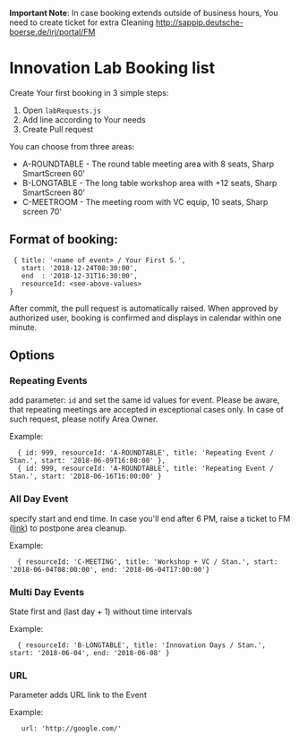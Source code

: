 **Important Note**:
In case booking extends outside of business hours, You need to create ticket for extra Cleaning http://sappip.deutsche-boerse.de/irj/portal/FM

# Innovation Lab Booking list

Create Your first booking in 3 simple steps:
  1. Open ```labRequests.js```
  2. Add line according to Your needs
  3. Create Pull request

You can choose from three areas:
 - A-ROUNDTABLE - The round table meeting area with 8 seats, Sharp SmartScreen 60'
 - B-LONGTABLE  - The long table workshop area with +12 seats, Sharp SmartScreen 80'
 - C-MEETROOM   - The meeting room with VC equip, 10 seats, Sharp screen 70'

## Format of booking:

```
 { title: '<name of event> / Your First S.', 
   start: '2018-12-24T08:30:00',  
   end  : '2018-12-31T16:30:00', 
   resourceId: <see-above-values>
} 
```
After commit, the pull request is automatically raised. When approved by authorized user, booking is confirmed and displays in calendar within one minute.

## Options

### Repeating Events
add parameter: ```id``` and set the same id values for event. Please be aware, that repeating meetings are accepted in exceptional cases only. In case of such request, please notify Area Owner.

Example:
```
  { id: 999, resourceId: 'A-ROUNDTABLE', title: 'Repeating Event / Stan.', start: '2018-06-09T16:00:00' },
  { id: 999, resourceId: 'A-ROUNDTABLE', title: 'Repeating Event / Stan.', start: '2018-06-16T16:00:00' }
``` 

### All Day Event
specify start and end time. In case you'll end after 6 PM, raise a ticket to FM ([link](http://sappip.deutsche-boerse.de/irj/portal/FM)) to postpone area cleanup. 

Example:
```
  { resourceId: 'C-MEETING', title: 'Workshop + VC / Stan.', start: '2018-06-04T08:00:00', end: '2018-06-04T17:00:00'}
```


### Multi Day Events
State first and (last day + 1) without time intervals

Example:
```
  { resourceId: 'B-LONGTABLE', title: 'Innovation Days / Stan.', start: '2018-06-04', end: '2018-06-08' }
```


### URL
Parameter adds URL link to the Event

Example:
```
   url: 'http://google.com/' 
```  
